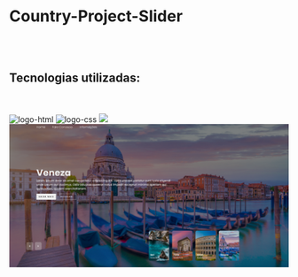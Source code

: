 <h1>Country-Project-Slider</h1>
<br>
<br>
<h2>Tecnologias utilizadas:</h2>
<br>
<br>
 <img src="https://img.shields.io/badge/HTML5-E34F26?style=for-the-badge&logo=html5&logoColor=white" alt="logo-html">
 <img src="https://img.shields.io/badge/CSS3-1572B6?style=for-the-badge&logo=css3&logoColor=white" alt="logo-css" width="95px"> 
 <img src="https://img.shields.io/badge/JavaScript-323330?style=for-the-badge&logo=javascript&logoColor=F7DF1E" width="130px">
 <br>
 <img src="https://github.com/GuilhermeRisso/country-project/blob/master/img/Desktop%20Screenshot%202024.05.23%20-%2022.02.50.67.png?raw=true">

